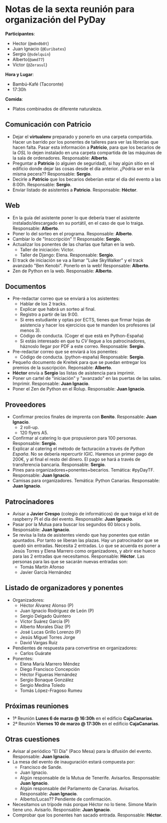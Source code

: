 # Notas de la sexta reunión para organización del PyDay

**Participantes**:

- Hector (`@m0n0b0t`)
- Juan Ignacio (`@Euribates`)
- Sergio (`@sdelquin`)
- Alberto(`@amd77`)
- Víctor (`@Zerasul`)

**Hora y Lugar**:

- Bambú-Kafé (Tacoronte)
- 17:30h

**Comida**:

- Platos combinados de diferente naturaleza.

## Comunicación con Patricio

- Dejar el **virtualenv** preparado y ponerlo en una carpeta compartida. Hacer un barrido por los ponentes de talleres para ver las librerías que hacen falta. Pasar esta información a **Patricio**, para que los becarios de la *OSL* lo dejen instalado en una carpeta compartida de las máquinas de la sala de ordenadores. Responsable: **Alberto**.
- Preguntar a **Patricio** (o alguien de seguridad), si hay algún sitio en el edificio donde dejar las cosas desde el día anterior. ¿Podría ser en la misma pecera?? Responsable: **Sergio**.
- Decirle a **Patricio** que los becarios deberían estar el día del evento a las 8:00h. Responsable: **Sergio**.
- Enviar listado de asistentes a **Patricio**. Responsable: **Héctor**.

## Web

- En la guía del asistente poner lo que debería traer el asistente instalado/descargado en su portátil, en el caso de que lo traiga. Responsable: **Alberto**.
- Poner lo del sorteo en el programa. Responsable: **Alberto**.
- Cambiar lo de "Insccripción" !! Responsable: **Sergio**.
- Actualizar los ponentes de las charlas que faltan en la web.
    + Taller de iniciación: Víctor.
    + Taller de Django: Elena.
Responsable: **Sergio**.
- El track de iniciación se va a llamar "Luke SkyWalker" y el track avanzado "Ben Kenobi". Ponerlo en la web! Responsable: **Alberto**.
- Zen de Python en la web. Responsable: **Alberto**.

## Documentos

- Pre-redactar correo que se enviará a los asistentes:
    + Hablar de los 2 tracks.
    + Explicar que habrá un sorteo al final.
    + Registro a partir de las 9:00.
    + Si eres estudiante y optas por ECTS, tienes que firmar hojas de asistencia y hacer los ejercicios que te manden los profesores (al menos 3).
    + Código de conducta. (Coger el que está en Python-España)
    + Si estás interesado en que tu *CV* llegue a los patrocinadores, háznoslo llegar por PDF a este correo.
Responsable: **Sergio**.
- Pre-redactar correo que se enviará a los ponentes:
    + Código de conducta. (python-españa)
Responsable: **Sergio**.
- Pequeño documento de Kreitek para que se puedan entregar los premios de la suscripción. Reponsable: **Alberto**.
- **Héctor** envía a **Sergio** las listas de asistencia para imprimir.
- Poner un cartel de "iniciación" y "avanzado" en las puertas de las salas. Imprimir. Responsable: **Juan Ignacio**.
- Poner el Zen de Python en el Rolup. Responsable: **Juan Ignacio**.

## Proveedores

- Confirmar precios finales de imprenta con **Benito**. Responsable: **Juan Ignacio**.
    + 2 roll-up.
    + 120 flyers A5.
- Confirmar al catering lo que propusieron para 100 personas. Responsable: **Sergio**.
- Explicar al catering el método de facturación a través de *Python España*. No se debería repercurtir IGIC. Haremos un primer pago de 200€, y al final el resto del dinero. El pago se hará a través de transferencia bancaria. Responsable: **Sergio**.
- Pines para organizadores+ponentes+becarios. Temática: #pyDayTF. Responsable: **Juan Ignacio**.
- Camisas para organizadores. Temática: Python Canarias. Responsable: **Juan Ignacio**.

## Patrocinadores

- Avisar a **Javier Crespo** (colegio de informáticos) de que traiga el kit de raspberry PI el día del evento. Responsable: **Juan Ignacio**.
- Pasar por la Mutua para buscar los segundos 60 blocs y bolis. Responsable: **Juan Ignacio**.
- Se revisa la lista de asistentes viendo que hay ponentes que están apuntados. Por tanto se liberan las plazas. Hay un patrocinador que se quedó sin entradas. Necesita 2 entradas. Lo que se acuerda es poner a Jesús Torres y Elena Marrero como organizadores, y abrir ese hueco para las 2 entradas que necesitamos. Responsable: **Héctor**. Las personas para las que se sacarán nuevas entradas son:
    - Tomás Martín Afonso
    - Javier García Hernández

## Listado de organizadores y ponentes

- Organizadores:
    - Héctor Álvarez Alonso (P)
    - Juan Ignacio Rodríguez de León (P)
    - Sergio Delgado Quintero
    - Víctor Suárez García (P)
    - Alberto Morales Díaz (P)
    - José Lucas Grillo Lorenzo (P)
    - Jesús Miguel Torres Jorge
    - David Vargas Ruiz
- Pendientes de respuesta para convertirse en organizadores:
    - Carlos Guárate
- Ponentes: 
    - Elena María Marrero Méndez
    - Diego Francisco Concepción
    - Héctor Figueras Hernández
    - Sergio Bonaque González
    - Sergio Medina Toledo
    - Tomás López-Fragoso Rumeu

## Próximas reuniones

- 1ª Reunión **Lunes 6 de marzo @ 16:30h** en el edificio **CajaCanarias**.
- 2ª Reunión **Viernes 10 de marzo @ 17:30h** en el edificio **CajaCanarias**.

## Otras cuestiones

- Avisar al periódico "El Día" (Paco Mesa) para la difusión del evento. Responsable: **Juan Ignacio**.
- La mesa del evento de inauguración estará compuesta por:
    + Francisco de Sande.
    + Juan Ignacio.
    + Algún responsable de la Mutua de Tenerife. Avisarlos. Responsable: **Juan Ignacio**.
    + Algún responsable del Parlamento de Canarias. Avisarlos. Responsable: **Juan Ignacio**.
    + Alberto/Lucas?? Pendiente de confirmación.
- Necesitamos un trípode más porque Héctor no lo tiene. Simone Marín tiene uno. Avisarlo. Responsable: **Juan Ignacio**.
- Comprobar que los ponentes han sacado entrada. Responsable: **Héctor**.

